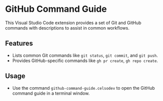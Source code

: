 # GitHub Command Guide

This Visual Studio Code extension provides a set of Git and GitHub commands with descriptions to assist in common workflows.

## Features

- Lists common Git commands like `git status`, `git commit`, and `git push`.
- Provides GitHub-specific commands like `gh pr create`, `gh repo create`.

## Usage

- Use the command `github-command-guide.celsodev` to open the GitHub command guide in a terminal window.
